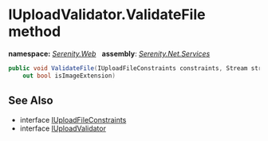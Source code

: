 # IUploadValidator.ValidateFile method
**namespace:** *[Serenity.Web](../../README.md#serenity.web-namespace)*   **assembly**: *[Serenity.Net.Services](../../README.md)*

```csharp
public void ValidateFile(IUploadFileConstraints constraints, Stream stream, string filename, 
    out bool isImageExtension)
```

## See Also

* interface [IUploadFileConstraints](../Serenity.Net.Core/../../Serenity.ComponentModel/IUploadFileConstraints.md)
* interface [IUploadValidator](../IUploadValidator.md)